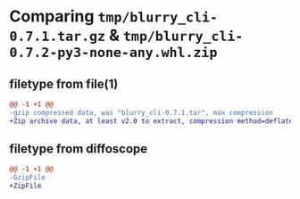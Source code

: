# Comparing `tmp/blurry_cli-0.7.1.tar.gz` & `tmp/blurry_cli-0.7.2-py3-none-any.whl.zip`

## filetype from file(1)

```diff
@@ -1 +1 @@
-gzip compressed data, was "blurry_cli-0.7.1.tar", max compression
+Zip archive data, at least v2.0 to extract, compression method=deflate
```

## filetype from diffoscope

```diff
@@ -1 +1 @@
-GzipFile
+ZipFile
```

